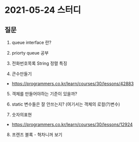 # 2021-05-24 스터디
 
## 질문
1. queue interface 란?

2. priorty queue 공부


3. 전화번호목록
 String 정렬 특징

4. 큰수만들기
 - https://programmers.co.kr/learn/courses/30/lessons/42883

5. 객체를 만들어야하는 기준이 있을까?

6. static 변수들은 잘 안쓰는지? (여기서는 객체의 로컬(?)변수)

7. 숫자의표현
 - https://programmers.co.kr/learn/courses/30/lessons/12924

8. 프렌즈 블록 - 혁차니꺼 보기